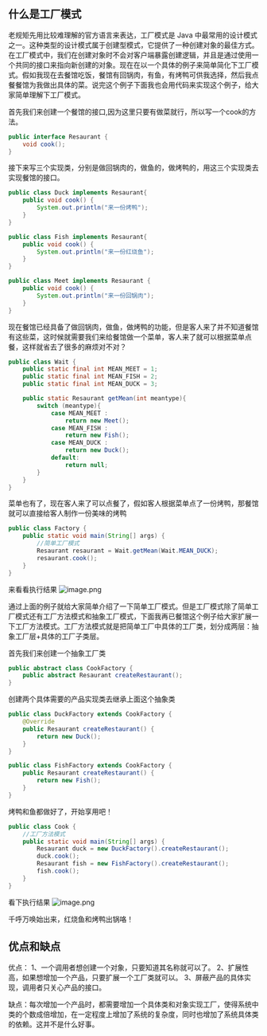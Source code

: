 ## 什么是工厂模式
老规矩先用比较难理解的官方语言来表达，工厂模式是 Java 中最常用的设计模式之一。这种类型的设计模式属于创建型模式，它提供了一种创建对象的最佳方式。在工厂模式中，我们在创建对象时不会对客户端暴露创建逻辑，并且是通过使用一个共同的接口来指向新创建的对象。现在在以一个具体的例子来简单简化下工厂模式。假如我现在去餐馆吃饭，餐馆有回锅肉，有鱼，有烤鸭可供我选择，然后我点餐餐馆为我做出具体的菜。说完这个例子下面我也会用代码来实现这个例子，给大家简单理解下工厂模式。

首先我们来创建一个餐馆的接口,因为这里只要有做菜就行，所以写一个cook的方法。

```java
public interface Resaurant {
    void cook();
}
```

接下来写三个实现类，分别是做回锅肉的，做鱼的，做烤鸭的，用这三个实现类去实现餐馆的接口。

```java
public class Duck implements Resaurant{
    public void cook() {
        System.out.println("来一份烤鸭");
    }
}
```

```java
public class Fish implements Resaurant{
    public void cook() {
        System.out.println("来一份红烧鱼");
    }
}
```

```java
public class Meet implements Resaurant {
    public void cook() {
        System.out.println("来一份回锅肉");
    }
}
```

现在餐馆已经具备了做回锅肉，做鱼，做烤鸭的功能，但是客人来了并不知道餐馆有这些菜，这时候就需要我们来给餐馆做一个菜单，客人来了就可以根据菜单点餐，这样就省去了很多的麻烦对不对？

```java
public class Wait {
    public static final int MEAN_MEET = 1;
    public static final int MEAN_FISH = 2;
    public static final int MEAN_DUCK = 3;

    public static Resaurant getMean(int meantype){
        switch (meantype){
            case MEAN_MEET :
                return new Meet();
            case MEAN_FISH :
                return new Fish();
            case MEAN_DUCK :
                return new Duck();
            default:
                return null;
        }
    }
}
```

菜单也有了，现在客人来了可以点餐了，假如客人根据菜单点了一份烤鸭，那餐馆就可以直接给客人制作一份美味的烤鸭
```java
public class Factory {
    public static void main(String[] args) {
        //简单工厂模式
        Resaurant resaurant = Wait.getMean(Wait.MEAN_DUCK);
        resaurant.cook();
    }
}
```

来看看执行结果
![image.png](https://upload-images.jianshu.io/upload_images/15533540-3ab3f9b916823700.png?imageMogr2/auto-orient/strip%7CimageView2/2/w/1240)

通过上面的例子就给大家简单介绍了一下简单工厂模式。但是工厂模式除了简单工厂模式还有工厂方法模式和抽象工厂模式，下面我再已餐馆这个例子给大家扩展一下工厂方法模式。工厂方法模式就是把简单工厂中具体的工厂类，划分成两层：抽象工厂层+具体的工厂子类层。

首先我们来创建一个抽象工厂类

```java
public abstract class CookFactory {
    public abstract Resaurant createRestaurant();
}
```

创建两个具体需要的产品实现类去继承上面这个抽象类
```java
public class DuckFactory extends CookFactory {
    @Override
    public Resaurant createRestaurant() {
        return new Duck();
    }
}
```

```java
public class FishFactory extends CookFactory {
    public Resaurant createRestaurant() {
        return new Fish();
    }
}
```

烤鸭和鱼都做好了，开始享用吧！

```java
public class Cook {
    //工厂方法模式
    public static void main(String[] args) {
        Resaurant duck = new DuckFactory().createRestaurant();
        duck.cook();
        Resaurant fish = new FishFactory().createRestaurant();
        fish.cook();
    }
}
```
看下执行结果
![image.png](https://upload-images.jianshu.io/upload_images/15533540-b15279d8f829d391.png?imageMogr2/auto-orient/strip%7CimageView2/2/w/1240)

千呼万唤始出来，红烧鱼和烤鸭出锅咯！

## 优点和缺点
优点： 1、一个调用者想创建一个对象，只要知道其名称就可以了。 2、扩展性高，如果想增加一个产品，只要扩展一个工厂类就可以。 3、屏蔽产品的具体实现，调用者只关心产品的接口。

缺点：每次增加一个产品时，都需要增加一个具体类和对象实现工厂，使得系统中类的个数成倍增加，在一定程度上增加了系统的复杂度，同时也增加了系统具体类的依赖。这并不是什么好事。

